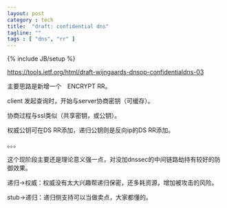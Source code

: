 ```yaml
---
layout: post
category : tech
title:  "draft: confidential dns"
tagline: ""
tags : [ "dns", "rr" ] 
---
```

{% include JB/setup %}

https://tools.ietf.org/html/draft-wijngaards-dnsop-confidentialdns-03

主要思路是新增一个　ENCRYPT RR。

client 发起查询时，开始与server协商密钥（可缓存）。

协商过程与ssl类似（共享密钥，或公钥）。

权威公钥可在DS RR添加，递归公钥则是反向ip的DS RR添加。

。。。

这个现阶段主要还是理论意义强一点，对没加dnssec的中间链路劫持有较好的防御效果。

递归->权威：权威没有太大兴趣帮递归保密，还多耗资源，增加被攻击的风险。

stub->递归：递归侧支持可以当做卖点，大家都懂的。
